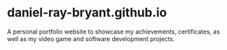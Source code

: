 # daniel-ray-bryant.github.io
A personal portfolio website to showcase my achievements, certificates, as well as my video game and software development projects.
